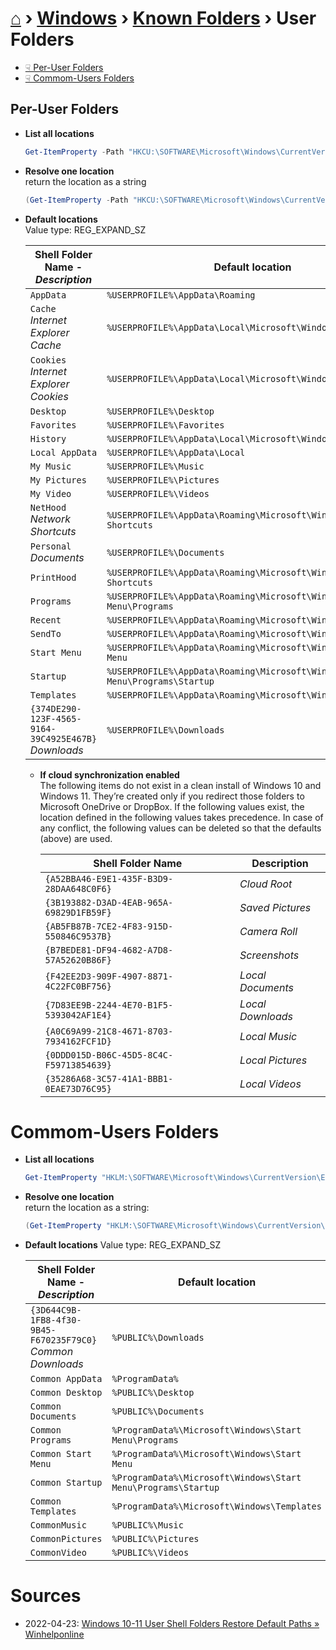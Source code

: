 # [⌂](../../README.md) › [Windows](../../README.md#windows) › [Known Folders](known-folders.md) › User Folders

- [☟ Per-User Folders](#per-user-folders)
- [☟ Commom-Users Folders](#commom-users-folders)

## Per-User Folders

- **List all locations**
    ```powershell
    Get-ItemProperty -Path "HKCU:\SOFTWARE\Microsoft\Windows\CurrentVersion\Explorer\User Shell Folders" | select * -Exclude "PS*"
    ```

- **Resolve one location**  
  return the location as a string

    ```powershell
    (Get-ItemProperty -Path "HKCU:\SOFTWARE\Microsoft\Windows\CurrentVersion\Explorer\User Shell Folders")."{374DE290-123F-4565-9164-39C4925E467B}"
    ```


- **Default locations**  
  Value type: REG_EXPAND_SZ

    | Shell Folder Name - _Description_                         | Default location                                                              |
    | --------------------------------------------------------- | ----------------------------------------------------------------------------- |
    | `AppData`                                                 | `%USERPROFILE%\AppData\Roaming`                                               |
    | `Cache` <br> _Internet Explorer Cache_                    | `%USERPROFILE%\AppData\Local\Microsoft\Windows\INetCache`                     |
    | `Cookies` <br> _Internet Explorer Cookies_                | `%USERPROFILE%\AppData\Local\Microsoft\Windows\INetCookies`                   |
    | `Desktop`                                                 | `%USERPROFILE%\Desktop`                                                       |
    | `Favorites`                                               | `%USERPROFILE%\Favorites`                                                     |
    | `History`                                                 | `%USERPROFILE%\AppData\Local\Microsoft\Windows\History`                       |
    | `Local AppData`                                           | `%USERPROFILE%\AppData\Local`                                                 |
    | `My Music`                                                | `%USERPROFILE%\Music`                                                         |
    | `My Pictures`                                             | `%USERPROFILE%\Pictures`                                                      |
    | `My Video`                                                | `%USERPROFILE%\Videos`                                                        |
    | `NetHood` <br> _Network Shortcuts_                        | `%USERPROFILE%\AppData\Roaming\Microsoft\Windows\Network Shortcuts`           |
    | `Personal` <br> _Documents_                               | `%USERPROFILE%\Documents`                                                     |
    | `PrintHood`                                               | `%USERPROFILE%\AppData\Roaming\Microsoft\Windows\Printer Shortcuts`           |
    | `Programs`                                                | `%USERPROFILE%\AppData\Roaming\Microsoft\Windows\Start Menu\Programs`         |
    | `Recent`                                                  | `%USERPROFILE%\AppData\Roaming\Microsoft\Windows\Recent`                      |
    | `SendTo`                                                  | `%USERPROFILE%\AppData\Roaming\Microsoft\Windows\SendTo`                      |
    | `Start Menu`                                              | `%USERPROFILE%\AppData\Roaming\Microsoft\Windows\Start Menu`                  |
    | `Startup`                                                 | `%USERPROFILE%\AppData\Roaming\Microsoft\Windows\Start Menu\Programs\Startup` |
    | `Templates`                                               | `%USERPROFILE%\AppData\Roaming\Microsoft\Windows\Templates`                   |
    | `{374DE290-123F-4565-9164-39C4925E467B}` <br> _Downloads_ | `%USERPROFILE%\Downloads`                                                     |


  - **If cloud synchronization enabled**  
    The following items do not exist in a clean install of Windows 10 and Windows 11. They’re created only if you redirect those folders to Microsoft OneDrive or DropBox. If the following values exist, the location defined in the following values takes precedence. In case of any conflict, the following values can be deleted so that the defaults (above) are used.

    | Shell Folder Name                        | Description       |
    | ---------------------------------------- | ----------------- |
    | `{A52BBA46-E9E1-435F-B3D9-28DAA648C0F6}` | _Cloud Root_      |
    | `{3B193882-D3AD-4EAB-965A-69829D1FB59F}` | _Saved Pictures_  |
    | `{AB5FB87B-7CE2-4F83-915D-550846C9537B}` | _Camera Roll_     |
    | `{B7BEDE81-DF94-4682-A7D8-57A52620B86F}` | _Screenshots_     |
    | `{F42EE2D3-909F-4907-8871-4C22FC0BF756}` | _Local Documents_ |
    | `{7D83EE9B-2244-4E70-B1F5-5393042AF1E4}` | _Local Downloads_ |
    | `{A0C69A99-21C8-4671-8703-7934162FCF1D}` | _Local Music_     |
    | `{0DDD015D-B06C-45D5-8C4C-F59713854639}` | _Local Pictures_  |
    | `{35286A68-3C57-41A1-BBB1-0EAE73D76C95}` | _Local Videos_    |


# Commom-Users Folders

- **List all locations**  
    ```powershell
    Get-ItemProperty "HKLM:\SOFTWARE\Microsoft\Windows\CurrentVersion\Explorer\User Shell Folders" | select * -Exclude "PS*"
    ```

- **Resolve one location**  
  return the location as a string:

    ```powershell
    (Get-ItemProperty "HKLM:\SOFTWARE\Microsoft\Windows\CurrentVersion\Explorer\User Shell Folders")."Common AppData"
    ```


- **Default locations**
  Value type: REG_EXPAND_SZ

    | Shell Folder Name - _Description_                                | Default location                                              |
    | ---------------------------------------------------------------- | ------------------------------------------------------------- |
    | `{3D644C9B-1FB8-4f30-9B45-F670235F79C0}` <br> _Common Downloads_ | `%PUBLIC%\Downloads`                                          |
    | `Common AppData`                                                 | `%ProgramData%`                                               |
    | `Common Desktop`                                                 | `%PUBLIC%\Desktop`                                            |
    | `Common Documents`                                               | `%PUBLIC%\Documents`                                          |
    | `Common Programs`                                                | `%ProgramData%\Microsoft\Windows\Start Menu\Programs`         |
    | `Common Start Menu`                                              | `%ProgramData%\Microsoft\Windows\Start Menu`                  |
    | `Common Startup`                                                 | `%ProgramData%\Microsoft\Windows\Start Menu\Programs\Startup` |
    | `Common Templates`                                               | `%ProgramData%\Microsoft\Windows\Templates`                   |
    | `CommonMusic`                                                    | `%PUBLIC%\Music`                                              |
    | `CommonPictures`                                                 | `%PUBLIC%\Pictures`                                           |
    | `CommonVideo`                                                    | `%PUBLIC%\Videos`                                             |


# Sources
- 2022-04-23: [Windows 10-11 User Shell Folders Restore Default Paths » Winhelponline](https://www.winhelponline.com/blog/windows-10-shell-folders-paths-defaults-restore/)